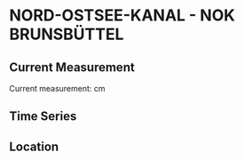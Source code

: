 # NORD-OSTSEE-KANAL - NOK BRUNSBÜTTEL

## Current Measurement

Current measurement: <Value topic="rivers/pegel-online/NOK/NOK_BRUNSBÜTTEL/measurementValue"/> cm

## Time Series

<TimeSeries topic="rivers/pegel-online/NOK/NOK_BRUNSBÜTTEL/measurementValue" period="week" />

## Location

<WorldMap>
  <Marker lat="53.89839812875583" lon="9.149862765792987" labelTopic="rivers/pegel-online/NOK/NOK_BRUNSBÜTTEL" />
</WorldMap>
